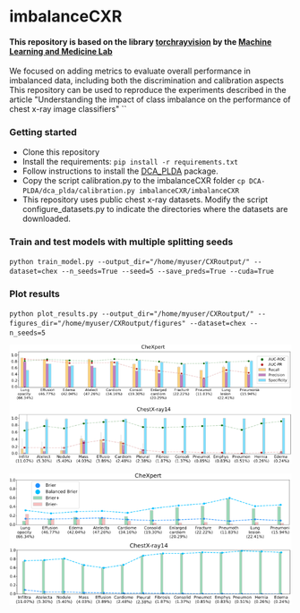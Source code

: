 
# imbalanceCXR

#### This repository is based on the library [torchrayvision](https://github.com/mlmed/torchxrayvision) by the [Machine Learning and Medicine Lab](https://mlmed.org/w/)

We focused on adding metrics to evaluate overall performance in imbalanced data, including both the discrimination and calibration aspects
This repository can be used to reproduce the experiments described in the article "Understanding the impact of class imbalance on the performance of chest x-ray image classifiers"
``
### Getting started

- Clone this repository
- Install the requirements: 
``pip install -r requirements.txt``
- Follow instructions to install the [DCA_PLDA](https://github.com/luferrer/DCA-PLDA) package. 
- Copy the script calibration.py to the imbalanceCXR folder
``cp DCA-PLDA/dca_plda/calibration.py imbalanceCXR/imbalanceCXR``
- This repository uses public chest x-ray datasets. Modify the script configure_datasets.py to indicate the directories where the datasets are downloaded.

### Train and test models with multiple splitting seeds

``python train_model.py --output_dir="/home/myuser/CXRoutput/" --dataset=chex --n_seeds=True --seed=5 --save_preds=True --cuda=True`` 

### Plot results

``python plot_results.py --output_dir="/home/myuser/CXRoutput/" --figures_dir="/home/myuser/CXRoutput/figures" --dataset=chex --n_seeds=5`` 

![alt text](https://github.com/cmosquer/imbalanceCXR/blob/main/Figure3.png)

![alt text](https://github.com/cmosquer/imbalanceCXR/blob/main/Figure5.png)